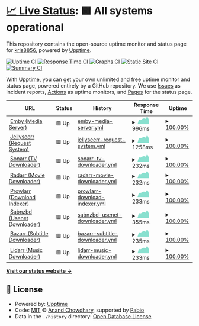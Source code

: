 # [📈 Live Status](https://status.media.lay.scot): <!--live status--> **🟩 All systems operational**

This repository contains the open-source uptime monitor and status page for [kris8856](https://status.media.lay.scot), powered by [Upptime](https://github.com/upptime/upptime).

[![Uptime CI](https://github.com/kris8856/upptime/workflows/Uptime%20CI/badge.svg)](https://github.com/kris8856/upptime/actions?query=workflow%3A%22Uptime+CI%22)
[![Response Time CI](https://github.com/kris8856/upptime/workflows/Response%20Time%20CI/badge.svg)](https://github.com/kris8856/upptime/actions?query=workflow%3A%22Response+Time+CI%22)
[![Graphs CI](https://github.com/kris8856/upptime/workflows/Graphs%20CI/badge.svg)](https://github.com/kris8856/upptime/actions?query=workflow%3A%22Graphs+CI%22)
[![Static Site CI](https://github.com/kris8856/upptime/workflows/Static%20Site%20CI/badge.svg)](https://github.com/kris8856/upptime/actions?query=workflow%3A%22Static+Site+CI%22)
[![Summary CI](https://github.com/kris8856/upptime/workflows/Summary%20CI/badge.svg)](https://github.com/kris8856/upptime/actions?query=workflow%3A%22Summary+CI%22)

With [Upptime](https://upptime.js.org), you can get your own unlimited and free uptime monitor and status page, powered entirely by a GitHub repository. We use [Issues](https://github.com/kris8856/upptime/issues) as incident reports, [Actions](https://github.com/kris8856/upptime/actions) as uptime monitors, and [Pages](https://status.media.lay.scot) for the status page.

<!--start: status pages-->
<!-- This summary is generated by Upptime (https://github.com/upptime/upptime) -->
<!-- Do not edit this manually, your changes will be overwritten -->
<!-- prettier-ignore -->
| URL | Status | History | Response Time | Uptime |
| --- | ------ | ------- | ------------- | ------ |
| <img alt="" src="https://emby.media/favicon-32x32.png" height="13"> [Emby (Media Server)](https://media.lay.scot/emby) | 🟩 Up | [emby-media-server.yml](https://github.com/kris8856/upptime/commits/HEAD/history/emby-media-server.yml) | <details><summary><img alt="Response time graph" src="./graphs/emby-media-server/response-time-week.png" height="20"> 996ms</summary><br><a href="https://status.media.lay.scot/history/emby-media-server"><img alt="Response time 1108" src="https://img.shields.io/endpoint?url=https%3A%2F%2Fraw.githubusercontent.com%2Fkris8856%2Fupptime%2FHEAD%2Fapi%2Femby-media-server%2Fresponse-time.json"></a><br><a href="https://status.media.lay.scot/history/emby-media-server"><img alt="24-hour response time 894" src="https://img.shields.io/endpoint?url=https%3A%2F%2Fraw.githubusercontent.com%2Fkris8856%2Fupptime%2FHEAD%2Fapi%2Femby-media-server%2Fresponse-time-day.json"></a><br><a href="https://status.media.lay.scot/history/emby-media-server"><img alt="7-day response time 996" src="https://img.shields.io/endpoint?url=https%3A%2F%2Fraw.githubusercontent.com%2Fkris8856%2Fupptime%2FHEAD%2Fapi%2Femby-media-server%2Fresponse-time-week.json"></a><br><a href="https://status.media.lay.scot/history/emby-media-server"><img alt="30-day response time 1010" src="https://img.shields.io/endpoint?url=https%3A%2F%2Fraw.githubusercontent.com%2Fkris8856%2Fupptime%2FHEAD%2Fapi%2Femby-media-server%2Fresponse-time-month.json"></a><br><a href="https://status.media.lay.scot/history/emby-media-server"><img alt="1-year response time 1108" src="https://img.shields.io/endpoint?url=https%3A%2F%2Fraw.githubusercontent.com%2Fkris8856%2Fupptime%2FHEAD%2Fapi%2Femby-media-server%2Fresponse-time-year.json"></a></details> | <details><summary><a href="https://status.media.lay.scot/history/emby-media-server">100.00%</a></summary><a href="https://status.media.lay.scot/history/emby-media-server"><img alt="All-time uptime 99.17%" src="https://img.shields.io/endpoint?url=https%3A%2F%2Fraw.githubusercontent.com%2Fkris8856%2Fupptime%2FHEAD%2Fapi%2Femby-media-server%2Fuptime.json"></a><br><a href="https://status.media.lay.scot/history/emby-media-server"><img alt="24-hour uptime 100.00%" src="https://img.shields.io/endpoint?url=https%3A%2F%2Fraw.githubusercontent.com%2Fkris8856%2Fupptime%2FHEAD%2Fapi%2Femby-media-server%2Fuptime-day.json"></a><br><a href="https://status.media.lay.scot/history/emby-media-server"><img alt="7-day uptime 100.00%" src="https://img.shields.io/endpoint?url=https%3A%2F%2Fraw.githubusercontent.com%2Fkris8856%2Fupptime%2FHEAD%2Fapi%2Femby-media-server%2Fuptime-week.json"></a><br><a href="https://status.media.lay.scot/history/emby-media-server"><img alt="30-day uptime 97.95%" src="https://img.shields.io/endpoint?url=https%3A%2F%2Fraw.githubusercontent.com%2Fkris8856%2Fupptime%2FHEAD%2Fapi%2Femby-media-server%2Fuptime-month.json"></a><br><a href="https://status.media.lay.scot/history/emby-media-server"><img alt="1-year uptime 99.17%" src="https://img.shields.io/endpoint?url=https%3A%2F%2Fraw.githubusercontent.com%2Fkris8856%2Fupptime%2FHEAD%2Fapi%2Femby-media-server%2Fuptime-year.json"></a></details>
| <img alt="" src="https://icons.duckduckgo.com/ip3/request.media.lay.scot.ico" height="13"> [Jellyseerr (Request System)](https://request.media.lay.scot) | 🟩 Up | [jellyseerr-request-system.yml](https://github.com/kris8856/upptime/commits/HEAD/history/jellyseerr-request-system.yml) | <details><summary><img alt="Response time graph" src="./graphs/jellyseerr-request-system/response-time-week.png" height="20"> 1258ms</summary><br><a href="https://status.media.lay.scot/history/jellyseerr-request-system"><img alt="Response time 1490" src="https://img.shields.io/endpoint?url=https%3A%2F%2Fraw.githubusercontent.com%2Fkris8856%2Fupptime%2FHEAD%2Fapi%2Fjellyseerr-request-system%2Fresponse-time.json"></a><br><a href="https://status.media.lay.scot/history/jellyseerr-request-system"><img alt="24-hour response time 1096" src="https://img.shields.io/endpoint?url=https%3A%2F%2Fraw.githubusercontent.com%2Fkris8856%2Fupptime%2FHEAD%2Fapi%2Fjellyseerr-request-system%2Fresponse-time-day.json"></a><br><a href="https://status.media.lay.scot/history/jellyseerr-request-system"><img alt="7-day response time 1258" src="https://img.shields.io/endpoint?url=https%3A%2F%2Fraw.githubusercontent.com%2Fkris8856%2Fupptime%2FHEAD%2Fapi%2Fjellyseerr-request-system%2Fresponse-time-week.json"></a><br><a href="https://status.media.lay.scot/history/jellyseerr-request-system"><img alt="30-day response time 1702" src="https://img.shields.io/endpoint?url=https%3A%2F%2Fraw.githubusercontent.com%2Fkris8856%2Fupptime%2FHEAD%2Fapi%2Fjellyseerr-request-system%2Fresponse-time-month.json"></a><br><a href="https://status.media.lay.scot/history/jellyseerr-request-system"><img alt="1-year response time 1490" src="https://img.shields.io/endpoint?url=https%3A%2F%2Fraw.githubusercontent.com%2Fkris8856%2Fupptime%2FHEAD%2Fapi%2Fjellyseerr-request-system%2Fresponse-time-year.json"></a></details> | <details><summary><a href="https://status.media.lay.scot/history/jellyseerr-request-system">100.00%</a></summary><a href="https://status.media.lay.scot/history/jellyseerr-request-system"><img alt="All-time uptime 97.81%" src="https://img.shields.io/endpoint?url=https%3A%2F%2Fraw.githubusercontent.com%2Fkris8856%2Fupptime%2FHEAD%2Fapi%2Fjellyseerr-request-system%2Fuptime.json"></a><br><a href="https://status.media.lay.scot/history/jellyseerr-request-system"><img alt="24-hour uptime 100.00%" src="https://img.shields.io/endpoint?url=https%3A%2F%2Fraw.githubusercontent.com%2Fkris8856%2Fupptime%2FHEAD%2Fapi%2Fjellyseerr-request-system%2Fuptime-day.json"></a><br><a href="https://status.media.lay.scot/history/jellyseerr-request-system"><img alt="7-day uptime 100.00%" src="https://img.shields.io/endpoint?url=https%3A%2F%2Fraw.githubusercontent.com%2Fkris8856%2Fupptime%2FHEAD%2Fapi%2Fjellyseerr-request-system%2Fuptime-week.json"></a><br><a href="https://status.media.lay.scot/history/jellyseerr-request-system"><img alt="30-day uptime 95.43%" src="https://img.shields.io/endpoint?url=https%3A%2F%2Fraw.githubusercontent.com%2Fkris8856%2Fupptime%2FHEAD%2Fapi%2Fjellyseerr-request-system%2Fuptime-month.json"></a><br><a href="https://status.media.lay.scot/history/jellyseerr-request-system"><img alt="1-year uptime 97.81%" src="https://img.shields.io/endpoint?url=https%3A%2F%2Fraw.githubusercontent.com%2Fkris8856%2Fupptime%2FHEAD%2Fapi%2Fjellyseerr-request-system%2Fuptime-year.json"></a></details>
| <img alt="" src="https://sonarr.tv/img/favicon.ico" height="13"> [Sonarr (TV Downloader)](https://media.lay.scot/sonarr) | 🟩 Up | [sonarr-tv-downloader.yml](https://github.com/kris8856/upptime/commits/HEAD/history/sonarr-tv-downloader.yml) | <details><summary><img alt="Response time graph" src="./graphs/sonarr-tv-downloader/response-time-week.png" height="20"> 232ms</summary><br><a href="https://status.media.lay.scot/history/sonarr-tv-downloader"><img alt="Response time 249" src="https://img.shields.io/endpoint?url=https%3A%2F%2Fraw.githubusercontent.com%2Fkris8856%2Fupptime%2FHEAD%2Fapi%2Fsonarr-tv-downloader%2Fresponse-time.json"></a><br><a href="https://status.media.lay.scot/history/sonarr-tv-downloader"><img alt="24-hour response time 200" src="https://img.shields.io/endpoint?url=https%3A%2F%2Fraw.githubusercontent.com%2Fkris8856%2Fupptime%2FHEAD%2Fapi%2Fsonarr-tv-downloader%2Fresponse-time-day.json"></a><br><a href="https://status.media.lay.scot/history/sonarr-tv-downloader"><img alt="7-day response time 232" src="https://img.shields.io/endpoint?url=https%3A%2F%2Fraw.githubusercontent.com%2Fkris8856%2Fupptime%2FHEAD%2Fapi%2Fsonarr-tv-downloader%2Fresponse-time-week.json"></a><br><a href="https://status.media.lay.scot/history/sonarr-tv-downloader"><img alt="30-day response time 234" src="https://img.shields.io/endpoint?url=https%3A%2F%2Fraw.githubusercontent.com%2Fkris8856%2Fupptime%2FHEAD%2Fapi%2Fsonarr-tv-downloader%2Fresponse-time-month.json"></a><br><a href="https://status.media.lay.scot/history/sonarr-tv-downloader"><img alt="1-year response time 249" src="https://img.shields.io/endpoint?url=https%3A%2F%2Fraw.githubusercontent.com%2Fkris8856%2Fupptime%2FHEAD%2Fapi%2Fsonarr-tv-downloader%2Fresponse-time-year.json"></a></details> | <details><summary><a href="https://status.media.lay.scot/history/sonarr-tv-downloader">100.00%</a></summary><a href="https://status.media.lay.scot/history/sonarr-tv-downloader"><img alt="All-time uptime 99.21%" src="https://img.shields.io/endpoint?url=https%3A%2F%2Fraw.githubusercontent.com%2Fkris8856%2Fupptime%2FHEAD%2Fapi%2Fsonarr-tv-downloader%2Fuptime.json"></a><br><a href="https://status.media.lay.scot/history/sonarr-tv-downloader"><img alt="24-hour uptime 100.00%" src="https://img.shields.io/endpoint?url=https%3A%2F%2Fraw.githubusercontent.com%2Fkris8856%2Fupptime%2FHEAD%2Fapi%2Fsonarr-tv-downloader%2Fuptime-day.json"></a><br><a href="https://status.media.lay.scot/history/sonarr-tv-downloader"><img alt="7-day uptime 100.00%" src="https://img.shields.io/endpoint?url=https%3A%2F%2Fraw.githubusercontent.com%2Fkris8856%2Fupptime%2FHEAD%2Fapi%2Fsonarr-tv-downloader%2Fuptime-week.json"></a><br><a href="https://status.media.lay.scot/history/sonarr-tv-downloader"><img alt="30-day uptime 97.95%" src="https://img.shields.io/endpoint?url=https%3A%2F%2Fraw.githubusercontent.com%2Fkris8856%2Fupptime%2FHEAD%2Fapi%2Fsonarr-tv-downloader%2Fuptime-month.json"></a><br><a href="https://status.media.lay.scot/history/sonarr-tv-downloader"><img alt="1-year uptime 99.21%" src="https://img.shields.io/endpoint?url=https%3A%2F%2Fraw.githubusercontent.com%2Fkris8856%2Fupptime%2FHEAD%2Fapi%2Fsonarr-tv-downloader%2Fuptime-year.json"></a></details>
| <img alt="" src="https://radarr.video/img/logo.png" height="13"> [Radarr (Movie Downloader)](https://media.lay.scot/radarr) | 🟩 Up | [radarr-movie-downloader.yml](https://github.com/kris8856/upptime/commits/HEAD/history/radarr-movie-downloader.yml) | <details><summary><img alt="Response time graph" src="./graphs/radarr-movie-downloader/response-time-week.png" height="20"> 232ms</summary><br><a href="https://status.media.lay.scot/history/radarr-movie-downloader"><img alt="Response time 249" src="https://img.shields.io/endpoint?url=https%3A%2F%2Fraw.githubusercontent.com%2Fkris8856%2Fupptime%2FHEAD%2Fapi%2Fradarr-movie-downloader%2Fresponse-time.json"></a><br><a href="https://status.media.lay.scot/history/radarr-movie-downloader"><img alt="24-hour response time 199" src="https://img.shields.io/endpoint?url=https%3A%2F%2Fraw.githubusercontent.com%2Fkris8856%2Fupptime%2FHEAD%2Fapi%2Fradarr-movie-downloader%2Fresponse-time-day.json"></a><br><a href="https://status.media.lay.scot/history/radarr-movie-downloader"><img alt="7-day response time 232" src="https://img.shields.io/endpoint?url=https%3A%2F%2Fraw.githubusercontent.com%2Fkris8856%2Fupptime%2FHEAD%2Fapi%2Fradarr-movie-downloader%2Fresponse-time-week.json"></a><br><a href="https://status.media.lay.scot/history/radarr-movie-downloader"><img alt="30-day response time 235" src="https://img.shields.io/endpoint?url=https%3A%2F%2Fraw.githubusercontent.com%2Fkris8856%2Fupptime%2FHEAD%2Fapi%2Fradarr-movie-downloader%2Fresponse-time-month.json"></a><br><a href="https://status.media.lay.scot/history/radarr-movie-downloader"><img alt="1-year response time 249" src="https://img.shields.io/endpoint?url=https%3A%2F%2Fraw.githubusercontent.com%2Fkris8856%2Fupptime%2FHEAD%2Fapi%2Fradarr-movie-downloader%2Fresponse-time-year.json"></a></details> | <details><summary><a href="https://status.media.lay.scot/history/radarr-movie-downloader">100.00%</a></summary><a href="https://status.media.lay.scot/history/radarr-movie-downloader"><img alt="All-time uptime 99.21%" src="https://img.shields.io/endpoint?url=https%3A%2F%2Fraw.githubusercontent.com%2Fkris8856%2Fupptime%2FHEAD%2Fapi%2Fradarr-movie-downloader%2Fuptime.json"></a><br><a href="https://status.media.lay.scot/history/radarr-movie-downloader"><img alt="24-hour uptime 100.00%" src="https://img.shields.io/endpoint?url=https%3A%2F%2Fraw.githubusercontent.com%2Fkris8856%2Fupptime%2FHEAD%2Fapi%2Fradarr-movie-downloader%2Fuptime-day.json"></a><br><a href="https://status.media.lay.scot/history/radarr-movie-downloader"><img alt="7-day uptime 100.00%" src="https://img.shields.io/endpoint?url=https%3A%2F%2Fraw.githubusercontent.com%2Fkris8856%2Fupptime%2FHEAD%2Fapi%2Fradarr-movie-downloader%2Fuptime-week.json"></a><br><a href="https://status.media.lay.scot/history/radarr-movie-downloader"><img alt="30-day uptime 97.95%" src="https://img.shields.io/endpoint?url=https%3A%2F%2Fraw.githubusercontent.com%2Fkris8856%2Fupptime%2FHEAD%2Fapi%2Fradarr-movie-downloader%2Fuptime-month.json"></a><br><a href="https://status.media.lay.scot/history/radarr-movie-downloader"><img alt="1-year uptime 99.21%" src="https://img.shields.io/endpoint?url=https%3A%2F%2Fraw.githubusercontent.com%2Fkris8856%2Fupptime%2FHEAD%2Fapi%2Fradarr-movie-downloader%2Fuptime-year.json"></a></details>
| <img alt="" src="https://prowlarr.com/logo/32.png" height="13"> [Prowlarr (Download Indexer)](https://media.lay.scot/prowlarr) | 🟩 Up | [prowlarr-download-indexer.yml](https://github.com/kris8856/upptime/commits/HEAD/history/prowlarr-download-indexer.yml) | <details><summary><img alt="Response time graph" src="./graphs/prowlarr-download-indexer/response-time-week.png" height="20"> 233ms</summary><br><a href="https://status.media.lay.scot/history/prowlarr-download-indexer"><img alt="Response time 249" src="https://img.shields.io/endpoint?url=https%3A%2F%2Fraw.githubusercontent.com%2Fkris8856%2Fupptime%2FHEAD%2Fapi%2Fprowlarr-download-indexer%2Fresponse-time.json"></a><br><a href="https://status.media.lay.scot/history/prowlarr-download-indexer"><img alt="24-hour response time 200" src="https://img.shields.io/endpoint?url=https%3A%2F%2Fraw.githubusercontent.com%2Fkris8856%2Fupptime%2FHEAD%2Fapi%2Fprowlarr-download-indexer%2Fresponse-time-day.json"></a><br><a href="https://status.media.lay.scot/history/prowlarr-download-indexer"><img alt="7-day response time 233" src="https://img.shields.io/endpoint?url=https%3A%2F%2Fraw.githubusercontent.com%2Fkris8856%2Fupptime%2FHEAD%2Fapi%2Fprowlarr-download-indexer%2Fresponse-time-week.json"></a><br><a href="https://status.media.lay.scot/history/prowlarr-download-indexer"><img alt="30-day response time 235" src="https://img.shields.io/endpoint?url=https%3A%2F%2Fraw.githubusercontent.com%2Fkris8856%2Fupptime%2FHEAD%2Fapi%2Fprowlarr-download-indexer%2Fresponse-time-month.json"></a><br><a href="https://status.media.lay.scot/history/prowlarr-download-indexer"><img alt="1-year response time 249" src="https://img.shields.io/endpoint?url=https%3A%2F%2Fraw.githubusercontent.com%2Fkris8856%2Fupptime%2FHEAD%2Fapi%2Fprowlarr-download-indexer%2Fresponse-time-year.json"></a></details> | <details><summary><a href="https://status.media.lay.scot/history/prowlarr-download-indexer">100.00%</a></summary><a href="https://status.media.lay.scot/history/prowlarr-download-indexer"><img alt="All-time uptime 99.21%" src="https://img.shields.io/endpoint?url=https%3A%2F%2Fraw.githubusercontent.com%2Fkris8856%2Fupptime%2FHEAD%2Fapi%2Fprowlarr-download-indexer%2Fuptime.json"></a><br><a href="https://status.media.lay.scot/history/prowlarr-download-indexer"><img alt="24-hour uptime 100.00%" src="https://img.shields.io/endpoint?url=https%3A%2F%2Fraw.githubusercontent.com%2Fkris8856%2Fupptime%2FHEAD%2Fapi%2Fprowlarr-download-indexer%2Fuptime-day.json"></a><br><a href="https://status.media.lay.scot/history/prowlarr-download-indexer"><img alt="7-day uptime 100.00%" src="https://img.shields.io/endpoint?url=https%3A%2F%2Fraw.githubusercontent.com%2Fkris8856%2Fupptime%2FHEAD%2Fapi%2Fprowlarr-download-indexer%2Fuptime-week.json"></a><br><a href="https://status.media.lay.scot/history/prowlarr-download-indexer"><img alt="30-day uptime 97.95%" src="https://img.shields.io/endpoint?url=https%3A%2F%2Fraw.githubusercontent.com%2Fkris8856%2Fupptime%2FHEAD%2Fapi%2Fprowlarr-download-indexer%2Fuptime-month.json"></a><br><a href="https://status.media.lay.scot/history/prowlarr-download-indexer"><img alt="1-year uptime 99.21%" src="https://img.shields.io/endpoint?url=https%3A%2F%2Fraw.githubusercontent.com%2Fkris8856%2Fupptime%2FHEAD%2Fapi%2Fprowlarr-download-indexer%2Fuptime-year.json"></a></details>
| <img alt="" src="https://sabnzbd.org/images/favicon.ico" height="13"> [Sabnzbd (Usenet Downloader)](https://media.lay.scot/sabnzbd) | 🟩 Up | [sabnzbd-usenet-downloader.yml](https://github.com/kris8856/upptime/commits/HEAD/history/sabnzbd-usenet-downloader.yml) | <details><summary><img alt="Response time graph" src="./graphs/sabnzbd-usenet-downloader/response-time-week.png" height="20"> 355ms</summary><br><a href="https://status.media.lay.scot/history/sabnzbd-usenet-downloader"><img alt="Response time 381" src="https://img.shields.io/endpoint?url=https%3A%2F%2Fraw.githubusercontent.com%2Fkris8856%2Fupptime%2FHEAD%2Fapi%2Fsabnzbd-usenet-downloader%2Fresponse-time.json"></a><br><a href="https://status.media.lay.scot/history/sabnzbd-usenet-downloader"><img alt="24-hour response time 307" src="https://img.shields.io/endpoint?url=https%3A%2F%2Fraw.githubusercontent.com%2Fkris8856%2Fupptime%2FHEAD%2Fapi%2Fsabnzbd-usenet-downloader%2Fresponse-time-day.json"></a><br><a href="https://status.media.lay.scot/history/sabnzbd-usenet-downloader"><img alt="7-day response time 355" src="https://img.shields.io/endpoint?url=https%3A%2F%2Fraw.githubusercontent.com%2Fkris8856%2Fupptime%2FHEAD%2Fapi%2Fsabnzbd-usenet-downloader%2Fresponse-time-week.json"></a><br><a href="https://status.media.lay.scot/history/sabnzbd-usenet-downloader"><img alt="30-day response time 357" src="https://img.shields.io/endpoint?url=https%3A%2F%2Fraw.githubusercontent.com%2Fkris8856%2Fupptime%2FHEAD%2Fapi%2Fsabnzbd-usenet-downloader%2Fresponse-time-month.json"></a><br><a href="https://status.media.lay.scot/history/sabnzbd-usenet-downloader"><img alt="1-year response time 381" src="https://img.shields.io/endpoint?url=https%3A%2F%2Fraw.githubusercontent.com%2Fkris8856%2Fupptime%2FHEAD%2Fapi%2Fsabnzbd-usenet-downloader%2Fresponse-time-year.json"></a></details> | <details><summary><a href="https://status.media.lay.scot/history/sabnzbd-usenet-downloader">100.00%</a></summary><a href="https://status.media.lay.scot/history/sabnzbd-usenet-downloader"><img alt="All-time uptime 99.21%" src="https://img.shields.io/endpoint?url=https%3A%2F%2Fraw.githubusercontent.com%2Fkris8856%2Fupptime%2FHEAD%2Fapi%2Fsabnzbd-usenet-downloader%2Fuptime.json"></a><br><a href="https://status.media.lay.scot/history/sabnzbd-usenet-downloader"><img alt="24-hour uptime 100.00%" src="https://img.shields.io/endpoint?url=https%3A%2F%2Fraw.githubusercontent.com%2Fkris8856%2Fupptime%2FHEAD%2Fapi%2Fsabnzbd-usenet-downloader%2Fuptime-day.json"></a><br><a href="https://status.media.lay.scot/history/sabnzbd-usenet-downloader"><img alt="7-day uptime 100.00%" src="https://img.shields.io/endpoint?url=https%3A%2F%2Fraw.githubusercontent.com%2Fkris8856%2Fupptime%2FHEAD%2Fapi%2Fsabnzbd-usenet-downloader%2Fuptime-week.json"></a><br><a href="https://status.media.lay.scot/history/sabnzbd-usenet-downloader"><img alt="30-day uptime 97.95%" src="https://img.shields.io/endpoint?url=https%3A%2F%2Fraw.githubusercontent.com%2Fkris8856%2Fupptime%2FHEAD%2Fapi%2Fsabnzbd-usenet-downloader%2Fuptime-month.json"></a><br><a href="https://status.media.lay.scot/history/sabnzbd-usenet-downloader"><img alt="1-year uptime 99.21%" src="https://img.shields.io/endpoint?url=https%3A%2F%2Fraw.githubusercontent.com%2Fkris8856%2Fupptime%2FHEAD%2Fapi%2Fsabnzbd-usenet-downloader%2Fuptime-year.json"></a></details>
| <img alt="" src="https://www.bazarr.media/assets/img/favicon.ico" height="13"> [Bazarr (Subtitle Downloader)](https://media.lay.scot/bazarr) | 🟩 Up | [bazarr-subtitle-downloader.yml](https://github.com/kris8856/upptime/commits/HEAD/history/bazarr-subtitle-downloader.yml) | <details><summary><img alt="Response time graph" src="./graphs/bazarr-subtitle-downloader/response-time-week.png" height="20"> 235ms</summary><br><a href="https://status.media.lay.scot/history/bazarr-subtitle-downloader"><img alt="Response time 251" src="https://img.shields.io/endpoint?url=https%3A%2F%2Fraw.githubusercontent.com%2Fkris8856%2Fupptime%2FHEAD%2Fapi%2Fbazarr-subtitle-downloader%2Fresponse-time.json"></a><br><a href="https://status.media.lay.scot/history/bazarr-subtitle-downloader"><img alt="24-hour response time 203" src="https://img.shields.io/endpoint?url=https%3A%2F%2Fraw.githubusercontent.com%2Fkris8856%2Fupptime%2FHEAD%2Fapi%2Fbazarr-subtitle-downloader%2Fresponse-time-day.json"></a><br><a href="https://status.media.lay.scot/history/bazarr-subtitle-downloader"><img alt="7-day response time 235" src="https://img.shields.io/endpoint?url=https%3A%2F%2Fraw.githubusercontent.com%2Fkris8856%2Fupptime%2FHEAD%2Fapi%2Fbazarr-subtitle-downloader%2Fresponse-time-week.json"></a><br><a href="https://status.media.lay.scot/history/bazarr-subtitle-downloader"><img alt="30-day response time 236" src="https://img.shields.io/endpoint?url=https%3A%2F%2Fraw.githubusercontent.com%2Fkris8856%2Fupptime%2FHEAD%2Fapi%2Fbazarr-subtitle-downloader%2Fresponse-time-month.json"></a><br><a href="https://status.media.lay.scot/history/bazarr-subtitle-downloader"><img alt="1-year response time 251" src="https://img.shields.io/endpoint?url=https%3A%2F%2Fraw.githubusercontent.com%2Fkris8856%2Fupptime%2FHEAD%2Fapi%2Fbazarr-subtitle-downloader%2Fresponse-time-year.json"></a></details> | <details><summary><a href="https://status.media.lay.scot/history/bazarr-subtitle-downloader">100.00%</a></summary><a href="https://status.media.lay.scot/history/bazarr-subtitle-downloader"><img alt="All-time uptime 99.21%" src="https://img.shields.io/endpoint?url=https%3A%2F%2Fraw.githubusercontent.com%2Fkris8856%2Fupptime%2FHEAD%2Fapi%2Fbazarr-subtitle-downloader%2Fuptime.json"></a><br><a href="https://status.media.lay.scot/history/bazarr-subtitle-downloader"><img alt="24-hour uptime 100.00%" src="https://img.shields.io/endpoint?url=https%3A%2F%2Fraw.githubusercontent.com%2Fkris8856%2Fupptime%2FHEAD%2Fapi%2Fbazarr-subtitle-downloader%2Fuptime-day.json"></a><br><a href="https://status.media.lay.scot/history/bazarr-subtitle-downloader"><img alt="7-day uptime 100.00%" src="https://img.shields.io/endpoint?url=https%3A%2F%2Fraw.githubusercontent.com%2Fkris8856%2Fupptime%2FHEAD%2Fapi%2Fbazarr-subtitle-downloader%2Fuptime-week.json"></a><br><a href="https://status.media.lay.scot/history/bazarr-subtitle-downloader"><img alt="30-day uptime 97.95%" src="https://img.shields.io/endpoint?url=https%3A%2F%2Fraw.githubusercontent.com%2Fkris8856%2Fupptime%2FHEAD%2Fapi%2Fbazarr-subtitle-downloader%2Fuptime-month.json"></a><br><a href="https://status.media.lay.scot/history/bazarr-subtitle-downloader"><img alt="1-year uptime 99.21%" src="https://img.shields.io/endpoint?url=https%3A%2F%2Fraw.githubusercontent.com%2Fkris8856%2Fupptime%2FHEAD%2Fapi%2Fbazarr-subtitle-downloader%2Fuptime-year.json"></a></details>
| <img alt="" src="https://media.lay.scot/lidarr/Content/Images/Icons/favicon-32x32.png" height="13"> [Lidarr (Music Downloader)](https://media.lay.scot/lidarr) | 🟩 Up | [lidarr-music-downloader.yml](https://github.com/kris8856/upptime/commits/HEAD/history/lidarr-music-downloader.yml) | <details><summary><img alt="Response time graph" src="./graphs/lidarr-music-downloader/response-time-week.png" height="20"> 233ms</summary><br><a href="https://status.media.lay.scot/history/lidarr-music-downloader"><img alt="Response time 233" src="https://img.shields.io/endpoint?url=https%3A%2F%2Fraw.githubusercontent.com%2Fkris8856%2Fupptime%2FHEAD%2Fapi%2Flidarr-music-downloader%2Fresponse-time.json"></a><br><a href="https://status.media.lay.scot/history/lidarr-music-downloader"><img alt="24-hour response time 199" src="https://img.shields.io/endpoint?url=https%3A%2F%2Fraw.githubusercontent.com%2Fkris8856%2Fupptime%2FHEAD%2Fapi%2Flidarr-music-downloader%2Fresponse-time-day.json"></a><br><a href="https://status.media.lay.scot/history/lidarr-music-downloader"><img alt="7-day response time 233" src="https://img.shields.io/endpoint?url=https%3A%2F%2Fraw.githubusercontent.com%2Fkris8856%2Fupptime%2FHEAD%2Fapi%2Flidarr-music-downloader%2Fresponse-time-week.json"></a><br><a href="https://status.media.lay.scot/history/lidarr-music-downloader"><img alt="30-day response time 233" src="https://img.shields.io/endpoint?url=https%3A%2F%2Fraw.githubusercontent.com%2Fkris8856%2Fupptime%2FHEAD%2Fapi%2Flidarr-music-downloader%2Fresponse-time-month.json"></a><br><a href="https://status.media.lay.scot/history/lidarr-music-downloader"><img alt="1-year response time 233" src="https://img.shields.io/endpoint?url=https%3A%2F%2Fraw.githubusercontent.com%2Fkris8856%2Fupptime%2FHEAD%2Fapi%2Flidarr-music-downloader%2Fresponse-time-year.json"></a></details> | <details><summary><a href="https://status.media.lay.scot/history/lidarr-music-downloader">100.00%</a></summary><a href="https://status.media.lay.scot/history/lidarr-music-downloader"><img alt="All-time uptime 100.00%" src="https://img.shields.io/endpoint?url=https%3A%2F%2Fraw.githubusercontent.com%2Fkris8856%2Fupptime%2FHEAD%2Fapi%2Flidarr-music-downloader%2Fuptime.json"></a><br><a href="https://status.media.lay.scot/history/lidarr-music-downloader"><img alt="24-hour uptime 100.00%" src="https://img.shields.io/endpoint?url=https%3A%2F%2Fraw.githubusercontent.com%2Fkris8856%2Fupptime%2FHEAD%2Fapi%2Flidarr-music-downloader%2Fuptime-day.json"></a><br><a href="https://status.media.lay.scot/history/lidarr-music-downloader"><img alt="7-day uptime 100.00%" src="https://img.shields.io/endpoint?url=https%3A%2F%2Fraw.githubusercontent.com%2Fkris8856%2Fupptime%2FHEAD%2Fapi%2Flidarr-music-downloader%2Fuptime-week.json"></a><br><a href="https://status.media.lay.scot/history/lidarr-music-downloader"><img alt="30-day uptime 100.00%" src="https://img.shields.io/endpoint?url=https%3A%2F%2Fraw.githubusercontent.com%2Fkris8856%2Fupptime%2FHEAD%2Fapi%2Flidarr-music-downloader%2Fuptime-month.json"></a><br><a href="https://status.media.lay.scot/history/lidarr-music-downloader"><img alt="1-year uptime 100.00%" src="https://img.shields.io/endpoint?url=https%3A%2F%2Fraw.githubusercontent.com%2Fkris8856%2Fupptime%2FHEAD%2Fapi%2Flidarr-music-downloader%2Fuptime-year.json"></a></details>

<!--end: status pages-->

[**Visit our status website →**](https://status.media.lay.scot)

## 📄 License

- Powered by: [Upptime](https://github.com/upptime/upptime)
- Code: [MIT](./LICENSE) © [Anand Chowdhary](https://anandchowdhary.com), supported by [Pabio](https://pabio.com)
- Data in the `./history` directory: [Open Database License](https://opendatacommons.org/licenses/odbl/1-0/)
